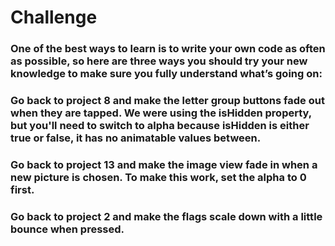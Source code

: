 # Challenge

### One of the best ways to learn is to write your own code as often as possible, so here are three ways you should try your new knowledge to make sure you fully understand what’s going on:

### Go back to project 8 and make the letter group buttons fade out when they are tapped. We were using the isHidden property, but you'll need to switch to alpha because isHidden is either true or false, it has no animatable values between.
### Go back to project 13 and make the image view fade in when a new picture is chosen. To make this work, set the alpha to 0 first.
### Go back to project 2 and make the flags scale down with a little bounce when pressed.
